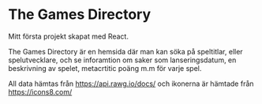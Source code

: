 # The Games Directory

Mitt första projekt skapat med React.

The Games Directory är en hemsida där man kan söka på speltitlar, eller spelutvecklare, och se inforamtion om saker som lanseringsdatum, en beskrivning av spelet, metacrtitic poäng m.m för varje spel.

All data hämtas från https://api.rawg.io/docs/ och ikonerna är hämtade från https://icons8.com/
